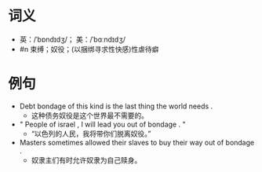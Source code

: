 # 词义
- 英：/ˈbɒndɪdʒ/； 美：/ˈbɑːndɪdʒ/
- #n 束缚；奴役；(以捆绑寻求性快感)性虐待癖
# 例句
- Debt bondage of this kind is the last thing the world needs .
	- 这种债务奴役是这个世界最不需要的。
- " People of israel , I will lead you out of bondage . "
	- “以色列的人民，我将带你们脱离奴役。”
- Masters sometimes allowed their slaves to buy their way out of bondage .
	- 奴隶主们有时允许奴隶为自己赎身。
